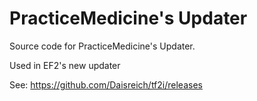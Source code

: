 # PracticeMedicine's Updater
Source code for PracticeMedicine's Updater. 

Used in EF2's new updater

See: https://github.com/Daisreich/tf2i/releases
